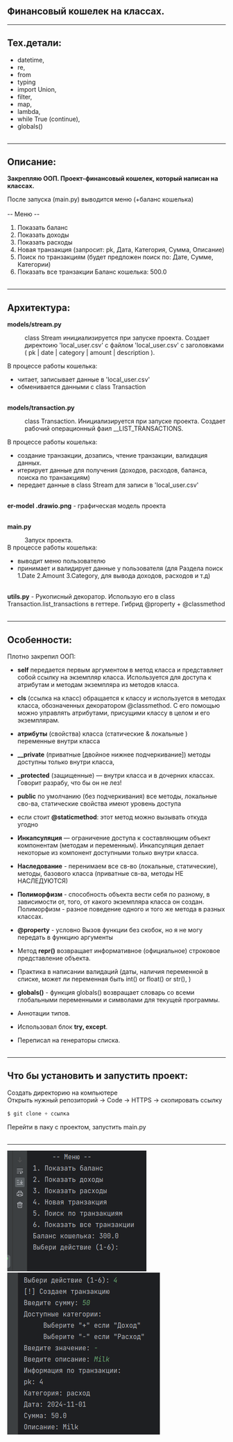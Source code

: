 ## Финансовый кошелек на классах.

---

## Тех.детали:
* datetime, 
* re, 
* from 
* typing 
* import Union, 
* filter, 
* map, 
* lambda, 
* while True (continue), 
* globals()
<br/><br/>
<hr>


## Описание:
**Закрепляю ООП. Проект-финансовый кошелек, который написан на классах.** 

После запуска (main.py) выводится меню (+баланс кошелька)<br/><br/>
            -- Меню --
1.  Показать баланс
2. Показать доходы
3. Показать расходы
4. Новая транзакция (запросит: pk, Дата, Категория, Сумма, Описание)
5. Поиск по транзакциям (будет предложен поиск по: Дате, Сумме, Категории)
6. Показать все транзакции
Баланс кошелька: 500.0
<br/><br/>
<hr>


## Архитектура:

**models/stream.py**
<dd>class Stream инициализируется при запуске проекта. Создает директоию 'local_user.csv'
    с файлом 'local_user.csv' с заголовками ( pk | date | category | amount | description ).</dd>   

В процессе работы кошелька:
  * читает, записывает данные в 'local_user.csv'
  * обменивается данными с class Transaction
<br/><br/>


   
    
**models/transaction.py**
<dd> class Transaction. Инициализируется при запуске проекта. Создает рабочий операционный фаил __LIST_TRANSACTIONS.</dd>

В процессе работы кошелька:
  * создание транзакции, дозапись, чтение транзакции, валидация данных.
  * итерирует данные для получения (доходов, расходов, баланса, поиска по транзакциям)
  * передает данные в class Stream для записи в 'local_user.csv'
<br/><br/>

**er-model .drawio.png** - графическая модель проекта
<br/><br/>

**main.py**  <dd>Запуск проекта.</dd>
В процессе работы кошелька:
  * выводит меню пользователю
  * принимает и валидирует данные у пользователя (для Раздела поиск 1.Date 2.Amount 3.Category,
         для вывода доходов, расходов и т.д)
<br/><br/>
             
**utils.py** - Рукописный декоратор. Использую его в class Transaction.list_transactions в геттере.
        Гибрид @property + @classmethod
<br/><br/>
<hr>
        


## Особенности:
Плотно закрепил ООП:

- **self** передается первым аргументом в метод класса и представляет собой ссылку на
экземпляр класса. Используется для доступа к атрибутам и методам экземпляра из
методов класса. 
- **cls** (ссылка на класс) обращается к классу и используется в методах класса,
обозначенных декоратором @classmethod. С его помощью можно управлять атрибутами,
присущими классу в целом и его экземплярам. 
                
- **атрибуты** (свойства) класса (статические & локальные ) переменные внутри класса

- **__private** (приватные [двойное нижнее подчеркивание]) методы доступны только внутри
класса, 
- **_protected** (защищенные) — внутри класса и в дочерних классах. Говорит разрабу,
 что бы он не лез!
- **public** по умолчанию (без подчеркивания) все методы, локальные сво-ва, статические
свойства имеют уровень доступа 
- если стоит **@staticmethod**: этот метод можно вызывать откуда угодно

      
- **Инкапсуляция** — ограничение доступа к составляющим объект компонентам (методам и
переменным). Инкапсуляция делает некоторые из компонент доступными только внутри
класса.
- **Наследование** - перенимаем все св-во (локальные, статические), методы, базового
 класса (приватные св-ва, методы НЕ НАСЛЕДУЮТСЯ)
- **Полиморфизм** - способность объекта вести себя по разному, в зависимости от, того,
 от какого экземпляра класса он создан. Полиморфизм - разное поведение одного и 
 того же метода в разных классах.


- **@property** - условно Вызов функции без скобок, но я не могу передать в функцию
 аргументы
 
- Метод **__repr__()** возвращает информативное (официальное) строковое представление
 объекта.
 
- Практика в написании валидаций (даты, наличия переменной в списке, 
может ли переменная быть int() or float() or str(), )

- **globals()** - функция globals() возвращает словарь со всеми глобальными переменными и
 символами для текущей программы.
- Аннотации типов.
- Использовал блок **try, except**.
- Переписал на генераторы списка.
<br/><br/>
<hr>
        
                


## Что бы установить и запустить проект:
Создать директорию на компьютере  
Открыть нужный репозиторий -> Code -> HTTPS -> скопировать ссылку
```python
$ git clone + ссылка 
```
Перейти в паку с проектом, запустить main.py
<br/><br/>
<hr>


![alt-текст](https://github.com/HeyArtem/Financial-wallet-on-classes/blob/main/picture%20for%20readme/11.png "Baner") ![alt-текст](https://github.com/HeyArtem/Financial-wallet-on-classes/blob/main/picture%20for%20readme/12.png "Baner2")
